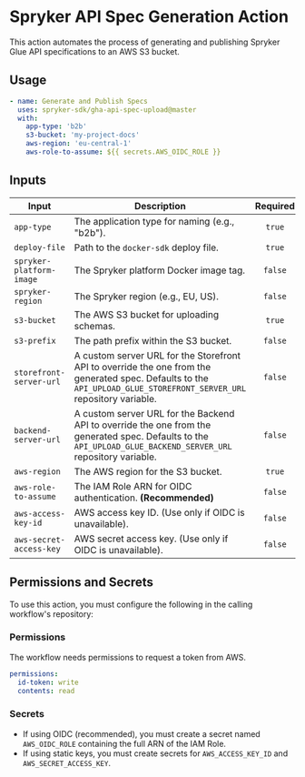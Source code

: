 # Spryker API Spec Generation Action

This action automates the process of generating and publishing Spryker Glue API specifications to an AWS S3 bucket.

## Usage

```yaml
- name: Generate and Publish Specs
  uses: spryker-sdk/gha-api-spec-upload@master
  with:
    app-type: 'b2b'
    s3-bucket: 'my-project-docs'
    aws-region: 'eu-central-1'
    aws-role-to-assume: ${{ secrets.AWS_OIDC_ROLE }}
```

## Inputs

| Input                     | Description                                                               | Required | Default                           |
| ------------------------- | ------------------------------------------------------------------------- | :------: | --------------------------------- |
| `app-type`                | The application type for naming (e.g., "b2b").                            |  `true`  |                                   |
| `deploy-file`             | Path to the `docker-sdk` deploy file.                                     |  `true`  | `deploy.ci.api.mariadb.yml`       |
| `spryker-platform-image`  | The Spryker platform Docker image tag.                                    | `false`  | `spryker/php:8.3`                 |
| `spryker-region`          | The Spryker region (e.g., EU, US).                                        | `false`  | `EU`                              |
| `s3-bucket`               | The AWS S3 bucket for uploading schemas.                                  |  `true`  |                                   |
| `s3-prefix`               | The path prefix within the S3 bucket.                                     | `false`  | `docs/api-specs`                  |
| `storefront-server-url`   | A custom server URL for the Storefront API to override the one from the generated spec. Defaults to the `API_UPLOAD_GLUE_STOREFRONT_SERVER_URL` repository variable. | `false`  | `vars.API_UPLOAD_GLUE_STOREFRONT_SERVER_URL` |
| `backend-server-url`      | A custom server URL for the Backend API to override the one from the generated spec. Defaults to the `API_UPLOAD_GLUE_BACKEND_SERVER_URL` repository variable. | `false`  | `vars.API_UPLOAD_GLUE_BACKEND_SERVER_URL` |
| `aws-region`              | The AWS region for the S3 bucket.                                         |  `true`  |                                   |
| `aws-role-to-assume`      | The IAM Role ARN for OIDC authentication. **(Recommended)** | `false`  |                                   |
| `aws-access-key-id`       | AWS access key ID. (Use only if OIDC is unavailable).                     | `false`  |                                   |
| `aws-secret-access-key`   | AWS secret access key. (Use only if OIDC is unavailable).                 | `false`  |                                   |

## Permissions and Secrets

To use this action, you must configure the following in the calling workflow's repository:

### Permissions

The workflow needs permissions to request a token from AWS.

```yaml
permissions:
  id-token: write
  contents: read
```

### Secrets

-   If using OIDC (recommended), you must create a secret named `AWS_OIDC_ROLE` containing the full ARN of the IAM Role.
-   If using static keys, you must create secrets for `AWS_ACCESS_KEY_ID` and `AWS_SECRET_ACCESS_KEY`.
